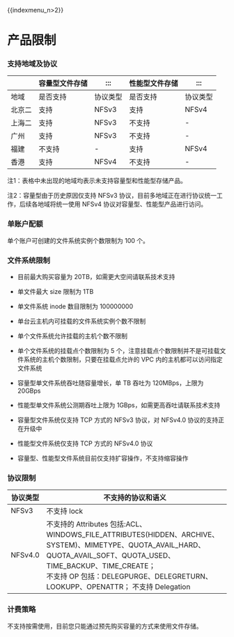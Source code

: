 {{indexmenu_n>2}}

# 产品限制

### 支持地域及协议

|  |容量型文件存储 |:::  |性能型文件存储 |:::  |
|------------ |------------ |------------|------------|------------|
|地域	 |是否支持	 |协议类型	 |是否支持	 |协议类型 |
|北京二	 |支持	 |NFSv3	 |支持	 |NFSv4 |
|上海二	 |支持	 |NFSv3	 |不支持	 |- |
|广州	 |支持	 |NFSv3	 |不支持	 |- |
|福建	 |不支持	 |-	 |支持	 |NFSv4 |
|香港	 |支持	 |NFSv4	 |不支持	 |- |

注1：表格中未出现的地域均表示未支持容量型和性能型存储产品。

注2：容量型由于历史原因仅支持 NFSv3 协议，目前多地域正在进行协议统一工作，后续各地域将统一使用 NFSv4 协议对容量型、性能型产品进行访问。

           

### 单账户配额
单个账户可创建的文件系统实例个数限制为 100 个。

### 文件系统限制
  * 目前最大购买容量为 20TB，如需更大空间请联系技术支持
  
  * 单文件最大 size 限制为 1TB
  
  * 单文件系统 inode 数目限制为 100000000
  
  * 单台云主机内可挂载的文件系统实例个数不限制
  
  * 单个文件系统允许挂载的主机个数不限制
  
  * 单个文件系统的挂载点个数限制为 5 个，注意挂载点个数限制并不是可挂载文件系统的主机个数限制，只要在挂载点允许的 VPC 内的主机都可以访问指定文件系统
  
  * 容量型单文件系统吞吐随容量增长，单 TB 吞吐为 120MBps，上限为 20GBps
  
  * 性能型单文件系统公测期吞吐上限为 1GBps，如需更高吞吐请联系技术支持
  
  * 容量型文件系统仅支持 TCP 方式的 NFSv3 协议，对 NFSv4.0 协议的支持正在升级中
  
  * 性能型文件系统仅支持 TCP 方式的 NFSv4.0 协议
  
  * 容量型、性能型文件系统目前仅支持扩容操作，不支持缩容操作

### 协议限制
|协议类型      |不支持的协议和语义 |
|------------ |------------ |
|NFSv3        |不支持 lock|
|NFSv4.0	   |不支持的 Attributes 包括:ACL、WINDOWS_FILE_ATTRIBUTES(HIDDEN、ARCHIVE、SYSTEM)、MIMETYPE、QUOTA\_AVAIL\_HARD、 QUOTA\_AVAIL\_SOFT、QUOTA\_USED、TIME\_BACKUP、TIME\_CREATE； <br /> 不支持 OP 包括：DELEGPURGE、DELEGRETURN、LOOKUPP、OPENATTR；  不支持 Delegation|

### 计费策略
不支持按需使用，目前您只能通过预先购买容量的方式来使用文件存储。
